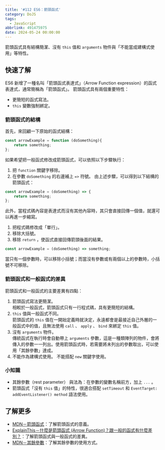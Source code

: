 ```yaml
---
title: '#112 ES6：箭頭函式'
category: DoJS
tags:
  - JavaScript
abbrlink: 491475975
date: 2024-05-24 00:00:00
---
```

箭頭函式具有結構簡潔、沒有 `this` 值和 `arguments` 物件與「不能當成建構式使用」等特性。
<!--more-->
## 快速了解
ES6 新增了一種名叫「箭頭函式表達式」（Arrow Function expression）的函式表達式，通常簡稱為「箭頭函式」。
箭頭函式具有兩個重要特性：
- 更簡短的函式寫法。
- `this` 變數強制綁定。
### 箭頭函式的結構
首先，來回顧一下原始的函式結構：
```jsx
const arrowExample = function (doSomething){
	return something;
};
```
如果希望把一般函式修改成箭頭函式，可以依照以下步驟執行：
1. 把 `function` 關鍵字移除。
2. 在參數 `doSomething` 的右邊補上 `=>` 符號。
由上述步驟，可以得到以下結構的箭頭函式：
```jsx
const arrowExample = (doSomething) => {
	return something;
};
```
此外，當程式碼內容是表達式而沒有其他內容時，其只會直接回傳一個值，就還可以再進一步縮寫。
1. 把程式碼修改成「單行」。
2. 移除大括號。
3. 移除 `return` ，使函式直接回傳箭頭後面的結果。
```jsx
const arrowExample = (doSomething) => something;
```
當只有一個參數時，可以移除小括號；而當沒有參數或有兩個以上的參數時，小括號不可移除。
### 箭頭函式和一般函式的差異
箭頭函式和一般函式的主要差異有四點：
1. 箭頭函式寫法更簡潔。    
  相較於一般函式，箭頭函式只有一行程式碼，具有更簡短的結構。    
2.  `this` 值與一般函式不同。    
  箭頭函式的 `this` 值在一開始定義時就決定，永遠都會是最接近自己外層的一般函式中的值，且無法使用 `call` 、 `apply` 、 `bind` 來綁定 `this` 值。    
3. 沒有 `arguments` 物件。    
  傳統函式在執行時會自動帶上 `arguments` 參數，這是一種類陣列的物件，會將傳入的參數一一列出。使用箭頭函式時，若需要將未列出的參數取出，可以使用「其餘參數」達成。    
4. 不能作為建構式使用。
  不能搭配 `new` 關鍵字使用。
### 小知識
- 其餘參數（rest parameter） 與法為：在參數的變數名稱前方，加上 `...` 。
- 箭頭函式「沒有 `this` 值」的特性，很適合搭配 `setTimeout` 和 `EventTarget: addEventListener() method` 語法使用。
## 了解更多
- [MDN－箭頭函式](https://developer.mozilla.org/zh-TW/docs/Web/JavaScript/Reference/Functions/Arrow_functions)：了解箭頭函式的意義。
- [ExplainThis－什麼是箭頭函式 (Arrow Function)？跟一般的函式有什麼差別？](https://www.explainthis.io/zh-hant/swe/what-is-arrow-function)：了解箭頭函式與一般函式的差異。
- [MDN－其餘參數](https://developer.mozilla.org/zh-TW/docs/Web/JavaScript/Reference/Functions/rest_parameters)：了解其餘參數的使用方式。